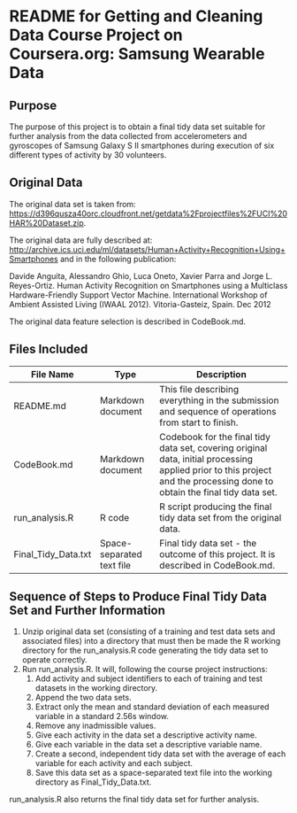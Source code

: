 # README for Getting and Cleaning Data Course Project on Coursera.org: Samsung Wearable Data

## Purpose

The purpose of this project is to obtain a final tidy data set suitable for further analysis from the data collected from accelerometers and gyroscopes of Samsung Galaxy S II smartphones during execution of six different types of activity by 30 volunteers. 

## Original Data 

The original data set is taken from:
https://d396qusza40orc.cloudfront.net/getdata%2Fprojectfiles%2FUCI%20HAR%20Dataset.zip. 

The original data are fully described at:
http://archive.ics.uci.edu/ml/datasets/Human+Activity+Recognition+Using+Smartphones and in the following publication:

Davide Anguita, Alessandro Ghio, Luca Oneto, Xavier Parra and Jorge L. Reyes-Ortiz. Human Activity Recognition on Smartphones using a Multiclass Hardware-Friendly Support Vector Machine. International Workshop of Ambient Assisted Living (IWAAL 2012). Vitoria-Gasteiz, Spain. Dec 2012

The original data feature selection is described in CodeBook.md.

## Files Included

File Name | Type | Description
----------|------|------------
README.md | Markdown document | This file describing everything in the submission and sequence of operations from start to finish.
CodeBook.md | Markdown document | Codebook for the final tidy data set, covering original data, initial processing applied prior to this project and the processing done to obtain the final tidy data set.
run_analysis.R| R code | R script producing the final tidy data set from the original data.
Final_Tidy_Data.txt| Space-separated text file | Final tidy data set - the outcome of this project. It is described in CodeBook.md.

## Sequence of Steps to Produce Final Tidy Data Set and Further Information

1. Unzip original data set (consisting of a training and test data sets and associated files) into a directory that must then be made the R working directory for the run_analysis.R code generating the tidy data set to operate correctly.
2. Run run_analysis.R. It will, following the course project instructions:
	1. Add activity and subject identifiers to each of training and test datasets in the working directory.
	2. Append the two data sets.
	3. Extract only the mean and standard deviation of each measured variable in a standard 2.56s window.  
	4. Remove any inadmissible values.
	5. Give each activity in the data set a descriptive activity name.
	6. Give each variable in the data set a descriptive variable name. 
	7. Create a second, independent tidy data set with the average of each variable for each activity and each subject.
	8. Save this data set as a space-separated text file into the working directory as Final_Tidy_Data.txt.

run_analysis.R also returns the final tidy data set for further analysis.